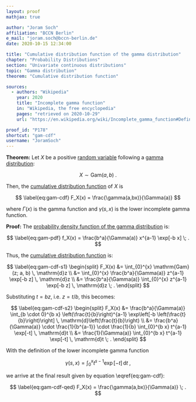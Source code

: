 ```yaml
---
layout: proof
mathjax: true

author: "Joram Soch"
affiliation: "BCCN Berlin"
e_mail: "joram.soch@bccn-berlin.de"
date: 2020-10-15 12:34:00

title: "Cumulative distribution function of the gamma distribution"
chapter: "Probability Distributions"
section: "Univariate continuous distributions"
topic: "Gamma distribution"
theorem: "Cumulative distribution function"

sources:
  - authors: "Wikipedia"
    year: 2020
    title: "Incomplete gamma function"
    in: "Wikipedia, the free encyclopedia"
    pages: "retrieved on 2020-10-29"
    url: "https://en.wikipedia.org/wiki/Incomplete_gamma_function#Definition"

proof_id: "P178"
shortcut: "gam-cdf"
username: "JoramSoch"
---
```



**Theorem:** Let $X$ be a positive [random variable](/D/rvar) following a [gamma distribution](/D/gam):

$$ \label{eq:gam}
X \sim \mathrm{Gam}(a, b) \; .
$$

Then, the [cumulative distribution function](/D/cdf) of $X$ is

$$ \label{eq:gam-cdf}
F_X(x) = \frac{\gamma(a,bx)}{\Gamma(a)}
$$

where $\Gamma(x)$ is the gamma function and $\gamma(s,x)$ is the lower incomplete gamma function.


**Proof:** The [probability density function of the gamma distribution](/P/gam-pdf) is:

$$ \label{eq:gam-pdf}
f_X(x) = \frac{b^a}{\Gamma(a)} x^{a-1} \exp[-b x] \; .
$$

Thus, the [cumulative distribution function](/D/cdf) is:

$$ \label{eq:gam-cdf-s1}
\begin{split}
F_X(x) &= \int_{0}^{x} \mathrm{Gam}(z; a, b) \, \mathrm{d}z \\
&= \int_{0}^{x} \frac{b^a}{\Gamma(a)} z^{a-1} \exp[-b z] \, \mathrm{d}z \\
&= \frac{b^a}{\Gamma(a)} \int_{0}^{x} z^{a-1} \exp[-b z] \, \mathrm{d}z \; .
\end{split}
$$

Substituting $t = b z$, i.e. $z = t/b$, this becomes:

$$ \label{eq:gam-cdf-s2}
\begin{split}
F_X(x) &= \frac{b^a}{\Gamma(a)} \int_{b \cdot 0}^{b x} \left(\frac{t}{b}\right)^{a-1} \exp\left[-b \left(\frac{t}{b}\right)\right] \, \mathrm{d}\left(\frac{t}{b}\right) \\
&= \frac{b^a}{\Gamma(a)} \cdot \frac{1}{b^{a-1}} \cdot \frac{1}{b} \int_{0}^{b x} t^{a-1} \exp[-t] \, \mathrm{d}t \\
&= \frac{1}{\Gamma(a)} \int_{0}^{b x} t^{a-1} \exp[-t] \, \mathrm{d}t \; .
\end{split}
$$

With the definition of the lower incomplete gamma function

$$ \label{eq:low-inc-gam-fct}
\gamma(s,x) = \int_{0}^{x} t^{s-1} \exp[-t] \, \mathrm{d}t \; ,
$$

we arrive at the final result given by equation \eqref{eq:gam-cdf}:

$$ \label{eq:gam-cdf-qed}
F_X(x) = \frac{\gamma(a,bx)}{\Gamma(a)} \; .
$$